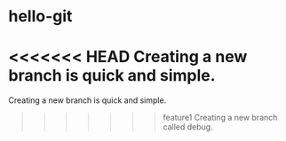 # hello-git
<<<<<<< HEAD
Creating a new  branch is quick and simple.
=======
Creating a new  branch is quick and simple.
>>>>>>> feature1
Creating a new branch called debug.
